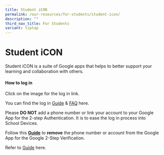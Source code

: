 ```yaml
---
title: Student iCON
permalink: /our-resources/for-students/student-icon/
description: ""
third_nav_title: For Students
variant: tiptap
---
```

<h1>Student iCON</h1>
<p>Student iCON is a suite of Google apps that helps to better support your
learning and collaboration with others.</p>
<h4><strong>How to log in</strong></h4>
<p>Click on the image for the log in link.</p>
<p>You can find the log in <a href="/files/Student-iCON-Onboarding-Guide2.pdf" rel="noopener noreferrer nofollow" target="_blank">Guide</a> &amp; <a href="/files/FAQs2.pdf" rel="noopener noreferrer nofollow" target="_blank">FAQ</a> here.</p>
<p>Please <strong>DO NOT</strong> add a phone number or link your account to
your Google App for the 2-step Authentication. It is to ease the log in
process into School Devices.</p>
<p>Follow this <strong><a href="https://support.google.com/accounts/answer/3463280?hl=en&amp;co=GENIE.Platform%3DDesktop" rel="noopener noreferrer nofollow" target="_blank">Guide</a></strong> to <strong>remove</strong> the
phone number or account from the Google App for the Google 2-Step Verification.</p>
<p>Refer to <a href="/files/iCON_Google%20Takeout_Guide_for_Students%20(rev%20for%202022).pdf" rel="noopener noreferrer nofollow" target="_blank">Guide</a> here.</p>